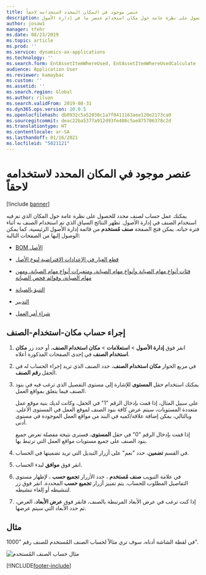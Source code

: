 ```yaml
---
title: عنصر موجود في المكان المحدد لاستخدامه لاحقاً
description: يوضح هذا الموضوع كيفية الحصول على نظرة عامة حول مكان استخدام عنصر ما في إدارة الأصول.
author: josaw1
manager: tfehr
ms.date: 08/23/2019
ms.topic: article
ms.prod: ''
ms.service: dynamics-ax-applications
ms.technology: ''
ms.search.form: EntAssetItemWhereUsed, EntAssetItemWhereUsedCalculate
audience: Application User
ms.reviewer: kamaybac
ms.custom: ''
ms.assetid: ''
ms.search.region: Global
ms.author: riluan
ms.search.validFrom: 2019-08-31
ms.dyn365.ops.version: 10.0.5
ms.openlocfilehash: db0932c5a52030c1a7f0411163aee120e2173ca0
ms.sourcegitcommit: deac22ba5377a912d93fe408c5ae875706378c2d
ms.translationtype: HT
ms.contentlocale: ar-SA
ms.lasthandoff: 01/16/2021
ms.locfileid: "5021121"
---
```

# <a name="item-where-used"></a>عنصر موجود في المكان المحدد لاستخدامه لاحقاً

[!include [banner](../../includes/banner.md)]

 

يمكنك عمل حساب لصنف محدد للحصول على نظرة عامة حول المكان الذي تم فيه استخدام الصنف في إدارة الأصول. تظهر النتائج السياق الذي تم استخدام الصنف به أثناء فترة حياته. يمكن فتح الصفحة **صنف مُستخدم** من قائمة إدارة الأصول الرئيسية، كما يمكن الوصول إليها من الصفحات التالية:

- [BOM الأصل](../objects/object-BOM.md)

- [قطع الغيار في الإعدادات الافتراضية لنوع الأصل](../setup-for-objects/object-types.md#spare-parts-on-the-asset-type-setup)

- [فئات أنواع مهام الصيانة وأنواع مهام الصيانة، ومتغيرات أنواع مهام الصيانة، ومهن مهام الصيانة، وقوائم فحص الصيانة](../setup-for-work-orders/job-groups-and-job-types-variants-trades-and-checklists.md)

- [التنبؤ بالصيانة](../work-orders/maintenance-forecasts.md)

- [التدبير](../work-orders/procurement.md)

- [شراء أمر العمل](../work-orders/procurement.md)

## <a name="make-an-item-where-used-calculation"></a>إجراء حساب مكان-استخدام-الصنف

1. انقر فوق **إدارة الأصول** > **استعلامات‬** > **مكان استخدام الصنف**، أو حدد زر **مكان استخدام الصنف** في إحدى الصفحات المذكورة أعلاه.

2. في مربع الحوار **مكان استخدام الصنف**، حدد الصنف الذي تريد إجراء الحساب له في الحقل **رقم الصنف**.

3. يمكنك استخدام حقل **المستوى** للإشارة إلى مستوى التفصيل الذي ترغب فيه في بنود الصنف فيما يتعلق بمواقع العمل. 

    على سبيل المثال، إذا قمت بإدخال الرقم "1" في الحقل، وكانت لديك بنية موقع عمل متعددة المستويات، سيتم عرض كافة بنود الصنف لموقع العمل في المستوى الأعلى. وبالتالي، يمكن إضافة علاقة/كميه في البند من مواقع العمل الموجودة في مستوى أدنى. 
    
    إذا قمت بإدخال الرقم "0" في حقل **المستوى**، فسترى نتيجة مفصلة تعرض جميع بنود الصنف على جميع مستويات مواقع العمل التي ترتبط بها.

4. في القسم **تضمين**، حدد "نعم" على أزرار التبديل التي تريد تضمينها في الحساب.

5. انقر فوق **موافق** لبدء الحساب.

6. في علامة التبويب **صنف مُستخدم** ، حدد الأزرار **تجميع حسب‬** ، لإظهار مستوى التفاصيل المطلوب للحساب. يتم تمييز أزرار **تجميع حسب** المحددة. انقر فوق زر لتنشيطه أو إلغاء تنشيطه.

7. إذا كنت ترغب في عرض الأبعاد المرتبطة بالصنف، فانقر فوق **عرض الأبعاد**، العرض، ثم حدد الأبعاد التي سيتم عرضها.

## <a name="example"></a>مثال

في لقطة الشاشة أدناه، سوف تري مثالاً لحساب الصنف المُستخدم للصنف رقم "1000".

![مثال حساب الصنف المُستخدم](media/12-controlling-and-reporting.png)



[!INCLUDE[footer-include](../../../includes/footer-banner.md)]
